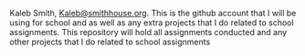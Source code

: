 Kaleb Smith,
Kaleb@smithhouse.org.
This is the github account that I will be using for school and as well as any extra projects that I do related to school assignments.
This repository will hold all assignments conducted and any other projects that I do related to school assignments 
